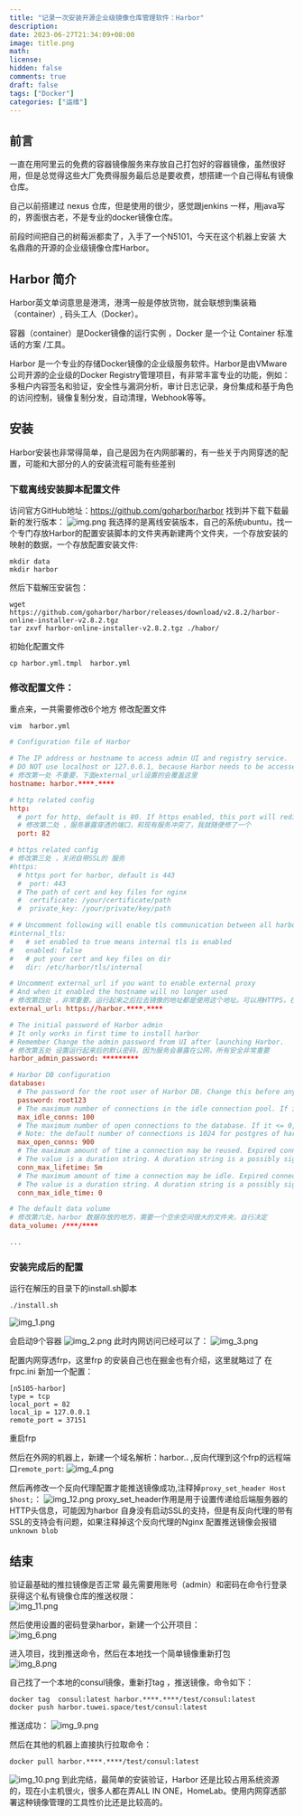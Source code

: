 ```yaml
---
title: "记录一次安装开源企业级镜像仓库管理软件：Harbor"
description: 
date: 2023-06-27T21:34:09+08:00
image: title.png
math: 
license: 
hidden: false
comments: true
draft: false
tags: ["Docker"]
categories: ["运维"]
---
```


## 前言
一直在用阿里云的免费的容器镜像服务来存放自己打包好的容器镜像，虽然很好用，但是总觉得这些大厂免费得服务最后总是要收费，想搭建一个自己得私有镜像仓库。

自己以前搭建过 nexus 仓库，但是使用的很少，感觉跟jenkins 一样，用java写的，界面很古老，不是专业的docker镜像仓库。

前段时间把自己的树莓派都卖了，入手了一个N5101，今天在这个机器上安装 大名鼎鼎的开源的企业级镜像仓库Harbor。

## Harbor 简介
Harbor英文单词意思是港湾，港湾一般是停放货物，就会联想到集装箱（container）, 码头工人（Docker）。

容器（container）是Docker镜像的运行实例 ，Docker 是一个让 Container 标准话的方案 /工具。

Harbor 是一个专业的存储Docker镜像的企业级服务软件。Harbor是由VMware公司开源的企业级的Docker Registry管理项目，有非常丰富专业的功能，例如：
多租户内容签名和验证，安全性与漏洞分析，审计日志记录，身份集成和基于角色的访问控制，镜像复制分发，自动清理，Webhook等等。


## 安装
Harbor安装也非常得简单，自己是因为在内网部署的，有一些关于内网穿透的配置，可能和大部分的人的安装流程可能有些差别

### 下载离线安装脚本配置文件
访问官方GitHub地址：https://github.com/goharbor/harbor
找到并下载下载最新的发行版本：
![img.png](img.png)
我选择的是离线安装版本，自己的系统ubuntu，找一个专门存放Harbor的配置安装脚本的文件夹再新建两个文件夹，一个存放安装的映射的数据，一个存放配置安装文件:

```shell
mkdir data
mkdir harbor
```
然后下载解压安装包：
```shell
wget https://github.com/goharbor/harbor/releases/download/v2.8.2/harbor-online-installer-v2.8.2.tgz
tar zxvf harbor-online-installer-v2.8.2.tgz ./habor/
```
初始化配置文件
```shell
cp harbor.yml.tmpl  harbor.yml
```

### 修改配置文件：
重点来，一共需要修改6个地方
修改配置文件
```shell
vim  harbor.yml
```

```toml
# Configuration file of Harbor

# The IP address or hostname to access admin UI and registry service.
# DO NOT use localhost or 127.0.0.1, because Harbor needs to be accessed by external clients.
# 修改第一处 不重要，下面external_url设置的会覆盖这里
hostname: harbor.****.****

# http related config
http:
  # port for http, default is 80. If https enabled, this port will redirect to https port
  # 修改第二处 ，服务暴露穿透的端口，和现有服务冲突了，我就随便修了一个 
  port: 82

# https related config
# 修改第三处 ，关闭自带SSL的 服务
#https:
  # https port for harbor, default is 443
  #  port: 443
  # The path of cert and key files for nginx
  #  certificate: /your/certificate/path
  #  private_key: /your/private/key/path

# # Uncomment following will enable tls communication between all harbor components
#internal_tls:
#   # set enabled to true means internal tls is enabled
#   enabled: false
#   # put your cert and key files on dir
#   dir: /etc/harbor/tls/internal

# Uncomment external_url if you want to enable external proxy
# And when it enabled the hostname will no longer used
# 修改第四处 ，非常重要。运行起来之后拉去镜像的地址都是使用这个地址。可以用HTTPS，在穿透之后，最外层的入口必须使用HTTPS服务
external_url: https://harbor.****.****

# The initial password of Harbor admin
# It only works in first time to install harbor
# Remember Change the admin password from UI after launching Harbor.
# 修改第五处 设置运行起来后的默认密码，因为服务会暴露在公网，所有安全非常重要 
harbor_admin_password: *********

# Harbor DB configuration
database:
  # The password for the root user of Harbor DB. Change this before any production use.
  password: root123
  # The maximum number of connections in the idle connection pool. If it <=0, no idle connections are retained.
  max_idle_conns: 100
  # The maximum number of open connections to the database. If it <= 0, then there is no limit on the number of open connections.
  # Note: the default number of connections is 1024 for postgres of harbor.
  max_open_conns: 900
  # The maximum amount of time a connection may be reused. Expired connections may be closed lazily before reuse. If it <= 0, connections are not closed due to a connection's age.
  # The value is a duration string. A duration string is a possibly signed sequence of decimal numbers, each with optional fraction and a unit suffix, such as "300ms", "-1.5h" or "2h45m". Valid time units are "ns", "us" (or "µs"), "ms", "s", "m", "h".
  conn_max_lifetime: 5m
  # The maximum amount of time a connection may be idle. Expired connections may be closed lazily before reuse. If it <= 0, connections are not closed due to a connection's idle time.
  # The value is a duration string. A duration string is a possibly signed sequence of decimal numbers, each with optional fraction and a unit suffix, such as "300ms", "-1.5h" or "2h45m". Valid time units are "ns", "us" (or "µs"), "ms", "s", "m", "h".
  conn_max_idle_time: 0

# The default data volume
# 修改第六处，harbor 数据存放的地方，需要一个空余空间很大的文件夹，自行决定 
data_volume: /***/****

...
```
### 安装完成后的配置

运行在解压的目录下的install.sh脚本
```shell
./install.sh
```
![img_1.png](img_1.png)

会启动9个容器
![img_2.png](img_2.png)
此时内网访问已经可以了：
![img_3.png](img_3.png)


配置内网穿透frp，这里frp 的安装自己也在掘金也有介绍，这里就略过了
在frpc.ini 新加一个配置：
```shell
[n5105-harbor]
type = tcp
local_port = 82
local_ip = 127.0.0.1
remote_port = 37151

```
重启frp

然后在外网的机器上，新建一个域名解析：harbor.****.**** ,反向代理到这个frp的远程端口`remote_port`:
![img_4.png](img_4.png)

然后再修改一个反向代理配置才能推送镜像成功,注释掉`proxy_set_header Host $host;`：
![img_12.png](img_12.png)
 proxy_set_header作用是用于设置传递给后端服务器的HTTP头信息，可能因为harbor 自身没有启动SSL的支持，但是有反向代理的带有SSL的支持会有问题，如果注释掉这个反向代理的Nginx 配置推送镜像会报错`unknown blob`


## 结束
验证最基础的推拉镜像是否正常
最先需要用账号（admin）和密码在命令行登录获得这个私有镜像仓库的推送权限：  
![img_11.png](img_11.png)

然后使用设置的密码登录harbor，新建一个公开项目：  
![img_6.png](img_6.png)

进入项目，找到推送命令，然后在本地找一个简单镜像重新打包  
![img_8.png](img_8.png)

自己找了一个本地的consul镜像，重新打tag ，推送镜像，命令如下：  
```shell
docker tag  consul:latest harbor.****.****/test/consul:latest
docker push harbor.tuwei.space/test/consul:latest
```
推送成功：
![img_9.png](img_9.png)

然后在其他的机器上直接执行拉取命令：
```shell
docker pull harbor.****.****/test/consul:latest
```
![img_10.png](img_10.png)
到此完结，最简单的安装验证，Harbor 还是比较占用系统资源的，现在小主机很火，很多人都在弄ALL IN ONE，HomeLab。使用内网穿透部署这种镜像管理的工具性价比还是比较高的。
